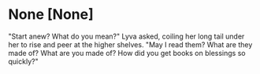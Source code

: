 # None [None]
"Start anew? What do you mean?" Lyva asked, coiling her long tail under her to rise and peer at the higher shelves. "May I read them? What are they made of? What are you made of? How did you get books on blessings so quickly?"
